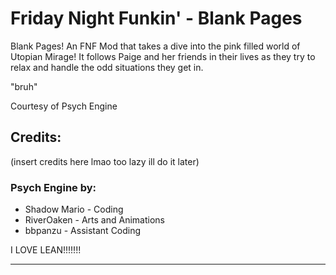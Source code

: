 # Friday Night Funkin' - Blank Pages
Blank Pages! An FNF Mod that takes a dive into the pink filled world of Utopian Mirage! It follows Paige and her friends in their lives as they try to relax and handle the odd situations they get in.

"bruh"

Courtesy of Psych Engine

## Credits:
(insert credits here lmao too lazy ill do it later)

### Psych Engine by:
* Shadow Mario - Coding
* RiverOaken - Arts and Animations
* bbpanzu - Assistant Coding

I LOVE LEAN!!!!!!!
_____________________________________

